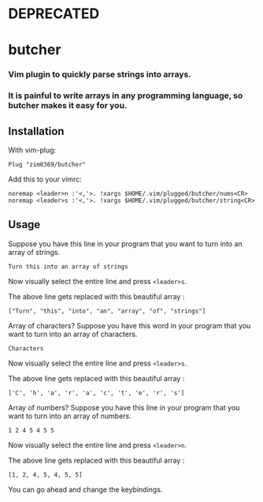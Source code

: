 # DEPRECATED
# butcher

### Vim plugin to quickly parse strings into arrays.
### It is painful to write arrays in any programming language, so butcher makes it easy for you.


## Installation
With vim-plug:
```
Plug "zim0369/butcher"
```
Add this to your vimrc:
```
noremap <leader>n :'<,'>. !xargs $HOME/.vim/plugged/butcher/nums<CR>
noremap <leader>s :'<,'>. !xargs $HOME/.vim/plugged/butcher/string<CR>
```


## Usage
Suppose you have this line in your program that you want to turn into an array of strings.
```
Turn this into an array of strings
```
Now visually select the entire line and press `<leader>s`.

The above line gets replaced with this beautiful array :
```
["Turn", "this", "into", "an", "array", "of", "strings"]
```

Array of characters?
Suppose you have this word in your program that you want to turn into an array of characters.
```
Characters
```
Now visually select the entire line and press `<leader>s`.

The above line gets replaced with this beautiful array :
```
['C', 'h', 'a', 'r', 'a', 'c', 't', 'e', 'r', 's']
```

Array of numbers?
Suppose you have this line in your program that you want to turn into an array of numbers.
```
1 2 4 5 4 5 5
```
Now visually select the entire line and press `<leader>n`.

The above line gets replaced with this beautiful array :
```
[1, 2, 4, 5, 4, 5, 5]
```

You can go ahead and change the keybindings.
